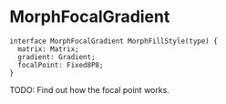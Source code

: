 # MorphFocalGradient

```
interface MorphFocalGradient MorphFillStyle(type) {
  matrix: Matrix;
  gradient: Gradient;
  focalPoint: Fixed8P8;
}
```

TODO: Find out how the focal point works.
